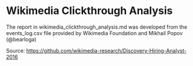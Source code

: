# Wikimedia Clickthrough Analysis
The report in wikimedia_clickthrough_analysis.md was developed from the events_log.csv file provided by Wikimedia Foundation and Mikhail Popov (@bearloga)   

Source: https://github.com/wikimedia-research/Discovery-Hiring-Analyst-2016
